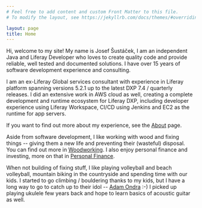 ```yaml
---
# Feel free to add content and custom Front Matter to this file.
# To modify the layout, see https://jekyllrb.com/docs/themes/#overriding-theme-defaults

layout: page
title: Home
---
```


Hi, welcome to my site! My name is Josef Šustáček, I am an independent Java and Liferay Developer who loves to create quality code and provide reliable, well tested and documented solutions. I have over 15 years of software development experience and consulting.  

I am an ex-Liferay Global services consultant with experience in Liferay platform spanning versions 5.2.1 up to the latest DXP 7.4 / quarterly releases. I did an extensive work in AWS cloud as well, creating a complete development and runtime ecosystem for Liferay DXP, including developer experience using Liferay Workspace, CI/CD using Jenkins and EC2 as the runtime for app servers.

If you want to find out more about my experience, see the [About][about] page.

Aside from software development, I like working with wood and fixing things -- giving them a new life and preventing their (wasteful) disposal. You can find out more in [Woodworking][woodworking]. I also enjoy personal finance and investing, more on that in [Personal Finance][personal-finance].

When not building of fixing stuff, I like playing volleyball and beach volleyball, mountain biking in the countryside and spending time with our kids. I started to go climbing / bouldering thanks to my kids, but I have a long way to go to catch up to their idol -- [Adam Ondra][adam-ondra] :-) I picked up playing ukulele few years back and hope to learn basics of acoustic guitar as well.

[about]: </about> "About"
[woodworking]: </woodworking> "Woodworking"
[personal-finance]: </personal-finance> "Personal Finance"
[adam-ondra]: <https://www.adamondra.com/cz/> "Adam Ondra"